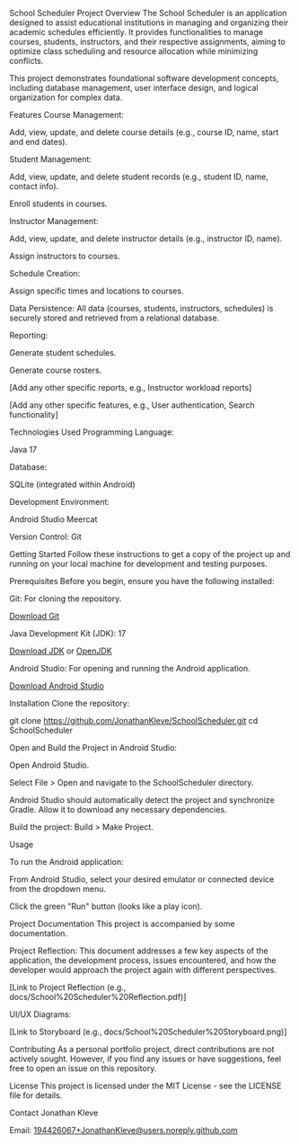 School Scheduler
Project Overview
The School Scheduler is an application designed to assist educational institutions in managing and organizing their academic schedules efficiently. It provides functionalities to manage courses, students, instructors, and their respective assignments, aiming to optimize class scheduling and resource allocation while minimizing conflicts.

This project demonstrates foundational software development concepts, including database management, user interface design, and logical organization for complex data.

Features
Course Management:

Add, view, update, and delete course details (e.g., course ID, name, start and end dates).

Student Management:

Add, view, update, and delete student records (e.g., student ID, name, contact info).

Enroll students in courses.

Instructor Management:

Add, view, update, and delete instructor details (e.g., instructor ID, name).

Assign instructors to courses.

Schedule Creation:

Assign specific times and locations to courses.

Data Persistence: All data (courses, students, instructors, schedules) is securely stored and retrieved from a relational database.

Reporting:

Generate student schedules.

Generate course rosters.

[Add any other specific reports, e.g., Instructor workload reports]

[Add any other specific features, e.g., User authentication, Search functionality]

Technologies Used
Programming Language:

Java 17

Database:

SQLite (integrated within Android)

Development Environment:

Android Studio Meercat

Version Control: Git

Getting Started
Follow these instructions to get a copy of the project up and running on your local machine for development and testing purposes.

Prerequisites
Before you begin, ensure you have the following installed:

Git: For cloning the repository.

[Download Git](https://git-scm.com/downloads)

Java Development Kit (JDK): 17

[Download JDK](https://www.oracle.com/java/technologies/downloads/) or [OpenJDK](https://openjdk.java.net/install/)

Android Studio: For opening and running the Android application.

[Download Android Studio](https://developer.android.com/studio/install)

Installation
Clone the repository:

git clone https://github.com/JonathanKleve/SchoolScheduler.git
cd SchoolScheduler

Open and Build the Project in Android Studio:

Open Android Studio.

Select File > Open and navigate to the SchoolScheduler directory.

Android Studio should automatically detect the project and synchronize Gradle. Allow it to download any necessary dependencies.

Build the project: Build > Make Project.

Usage


To run the Android application:

From Android Studio, select your desired emulator or connected device from the dropdown menu.

Click the green "Run" button (looks like a play icon).

Project Documentation
This project is accompanied by some documentation.

Project Reflection: This document addresses a few key aspects of the application, the development process, issues encountered, and how the developer would approach the project again with different perspectives.

[Link to Project Reflection (e.g., docs/School%20Scheduler%20Reflection.pdf)]

UI/UX Diagrams:

[Link to Storyboard (e.g., docs/School%20Scheduler%20Storyboard.png)]

Contributing
As a personal portfolio project, direct contributions are not actively sought. However, if you find any issues or have suggestions, feel free to open an issue on this repository.

License
This project is licensed under the MIT License - see the LICENSE file for details.

Contact
Jonathan Kleve

Email: 194426067+JonathanKleve@users.noreply.github.com
